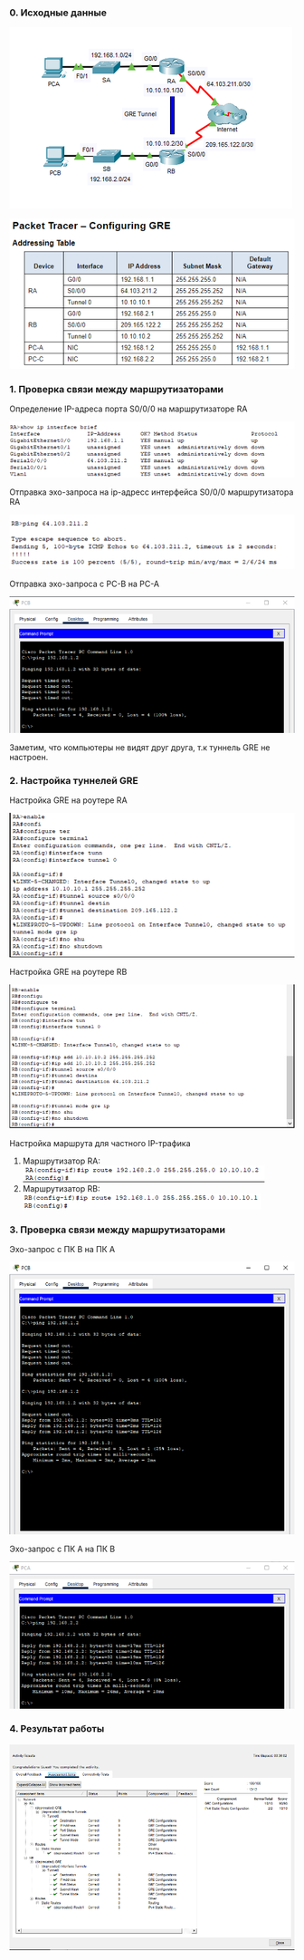 ### 0. Исходные данные

![](https://github.com/Guestfll/TOIB/blob/main/attachments/Pasted%20image%2020240119194642.png)

![](https://github.com/Guestfll/TOIB/blob/main/attachments/Pasted%20image%2020240119194559.png)

### 1. Проверка связи между маршрутизаторами

Определение IP-адреса порта S0/0/0 на маршрутизаторе RA

![](https://github.com/Guestfll/TOIB/blob/main/attachments/Pasted%20image%2020240119194813.png)

Отправка эхо-запроса на ip-адресс интерфейса S0/0/0 маршрутизатора RA

![](https://github.com/Guestfll/TOIB/blob/main/attachments/Pasted%20image%2020240119194912.png)

Отправка эхо-запроса с PC-B на PC-A

![](https://github.com/Guestfll/TOIB/blob/main/attachments/Pasted%20image%2020240119195329.png)

Заметим, что компьютеры не видят друг друга, т.к туннель GRE не настроен.

### 2. Настройка туннелей GRE

Настройка GRE на роутере RA

![](https://github.com/Guestfll/TOIB/blob/main/attachments/Pasted%20image%2020240119200605.png)

Настройка GRE на роутере RB

![](https://github.com/Guestfll/TOIB/blob/main/attachments/Pasted%20image%2020240119201242.png)

Настройка маршрута для частного IP-трафика
  1. Маршрутизатор RA:
![](https://github.com/Guestfll/TOIB/blob/main/attachments/Pasted%20image%2020240119201534.png)
  2. Маршрутизатор RB:
![](https://github.com/Guestfll/TOIB/blob/main/attachments/Pasted%20image%2020240119201551.png)

### 3. Проверка связи между маршрутизаторами

Эхо-запрос с ПК B на ПК A

![](https://github.com/Guestfll/TOIB/blob/main/attachments/Pasted%20image%2020240119201806.png)

Эхо-запрос с ПК A на ПК B

![](https://github.com/Guestfll/TOIB/blob/main/attachments/Pasted%20image%2020240119202105.png)

### 4. Результат работы

![](https://github.com/Guestfll/TOIB/blob/main/attachments/Pasted%20image%2020240119202141.png)

